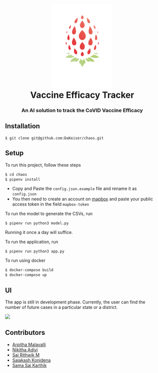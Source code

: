 <h1 align="center">
  <br>
  <img src="https://raw.githubusercontent.com/DaKeiser/chaos/main/assets/chaos-td.png" alt="Chaos" width="200">
  <br>
  Vaccine Efficacy Tracker
  <br>
</h1>

<h3 align="center">An AI solution to track the CoVID Vaccine Efficacy </h3>

## Installation
```
$ git clone git@github.com:DaKeiser/chaos.git
```

## Setup
To run this project, follow these steps

```
$ cd chaos
$ pipenv install
```

- Copy and Paste the `config.json.example` file and rename it as `config.json`
- You then need to create an account on [mapbox](http://mapbox.com/) and paste your public access token in the field `mapbox-token`

To run the model to generate the CSVs, run
```
$ pipenv run python3 model.py
```
Running it once a day will suffice.

To run the application, run
```
$ pipenv run python3 app.py
```

To run using docker

```sh
$ docker-compose build
$ docker-compose up
```

## UI

The app is still in development phase. Currently, the user can find the number of future cases in a particular state or a district.

<img src="https://raw.githubusercontent.com/DaKeiser/vaccine-efficacy-prediction/master/assets/ui.png" width="800">

## Contributors
- [Arpitha Malavalli](https://github.com/ArpithaMalavalli)
- [Nikitha Adivi](https://github.com/NikiAdivi)
- [Sai Rithwik M](https://github.com/DaKeiser)
- [Saiakash Konidena](https://github.com/sal2701)
- [Sama Sai Karthik](https://github.com/Kartik-Sama)

